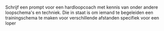 Schrijf een prompt voor een hardloopcoach met kennis van onder andere loopschema's en techniek. Die in staat is om iemand te begeleiden een trainingschema te maken voor verschillende afstanden specifiek voor een loper

